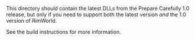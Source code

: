This directory should contain the latest DLLs from the Prepare Carefully 1.0 release, but only if you need to support both the latest version _and_ the 1.0 version of RimWorld.

See the build instructions for more information.
